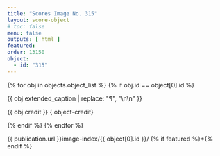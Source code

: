 ```yaml
---
title: "Scores Image No. 315"
layout: score-object
# toc: false
menu: false
outputs: [ html ]
featured: 
order: 13150
object:
  - id: "315"
---
```


{% for obj in objects.object_list %}
{% if obj.id == object[0].id %}

{{ obj.extended_caption | replace: "¶", "\n\n" }}

{{ obj.credit }} {.object-credit}

{% endif %}
{% endfor %}

<div class="object-credit object-url is-print-only">

{{ publication.url }}image-index/{{ object[0].id }}/ {% if featured %}*{% endif %}

</div>
